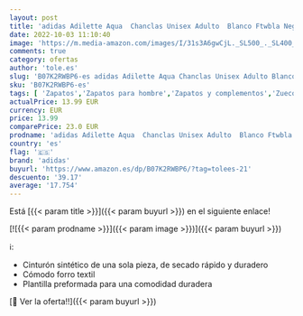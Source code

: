 ```yaml
---
layout: post
title: 'adidas Adilette Aqua  Chanclas Unisex Adulto  Blanco Ftwbla Negbás Ftwbla 000  37 EU'
date: 2022-10-03 11:10:40
image: 'https://m.media-amazon.com/images/I/31s3A6gwCjL._SL500_._SL400_.jpg'
comments: true
category: ofertas
author: 'tole.es'
slug: 'B07K2RWBP6-es adidas Adilette Aqua Chanclas Unisex Adulto Blanco Ftwbla...'
sku: 'B07K2RWBP6-es'
tags: [ 'Zapatos','Zapatos para hombre','Zapatos y complementos','Zuecos y mules para hombre','adidas','chanclas','🇪🇸', ]
actualPrice: 13.99 EUR
currency: EUR
price: 13.99
comparePrice: 23.0 EUR
prodname: 'adidas Adilette Aqua  Chanclas Unisex Adulto  Blanco Ftwbla Negbás Ftwbla 000  37 EU'
country: 'es'
flag: '🇪🇸'
brand: 'adidas'
buyurl: 'https://www.amazon.es/dp/B07K2RWBP6/?tag=tolees-21'
descuento: '39.17'
average: '17.754'
---
```


Está [{{< param title >}}]({{< param buyurl >}}) en el siguiente enlace!

[![{{< param prodname >}}]({{< param image >}})]({{< param buyurl >}})

ℹ️:

- Cinturón sintético de una sola pieza, de secado rápido y duradero
- Cómodo forro textil
- Plantilla preformada para una comodidad duradera

[🛒 Ver la oferta!!]({{< param buyurl >}})
